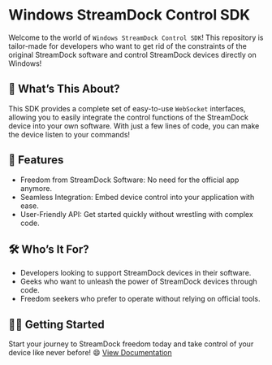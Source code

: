 # Windows StreamDock Control SDK

Welcome to the world of `Windows StreamDock Control SDK`!
This repository is tailor-made for developers who want to get rid of the constraints of the original StreamDock software and control StreamDock devices directly on Windows!

## 🚀 What’s This About?

This SDK provides a complete set of easy-to-use `WebSocket` interfaces, allowing you to easily integrate the control functions of the StreamDock device into your own software. With just a few lines of code, you can make the device listen to your commands!

## 🌟 Features

* Freedom from StreamDock Software: No need for the official app anymore.
* Seamless Integration: Embed device control into your application with ease.
* User-Friendly API: Get started quickly without wrestling with complex code.

## 🛠️ Who’s It For?

* Developers looking to support StreamDock devices in their software.
* Geeks who want to unleash the power of StreamDock devices through code.
* Freedom seekers who prefer to operate without relying on official tools.

## 🧑‍💻 Getting Started

Start your journey to StreamDock freedom today and take control of your device like never before! 😄
[View Documentation](https://creator.key123.vip/windows/websocket/overview.html)